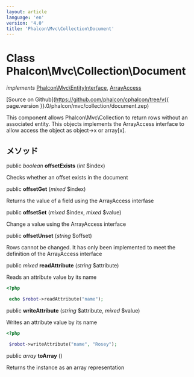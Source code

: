 ```yaml
---
layout: article
language: 'en'
version: '4.0'
title: 'Phalcon\Mvc\Collection\Document'
---
```

# Class **Phalcon\Mvc\Collection\Document**

*implements* [Phalcon\Mvc\EntityInterface](Phalcon_Mvc_EntityInterface), [ArrayAccess](https://php.net/manual/en/class.arrayaccess.php)

[Source on Github](https://github.com/phalcon/cphalcon/tree/v{{ page.version }}.0/phalcon/mvc/collection/document.zep)

This component allows Phalcon\Mvc\Collection to return rows without an associated entity. This objects implements the ArrayAccess interface to allow access the object as object->x or array[x].

## メソッド

public *boolean* **offsetExists** (*int* $index)

Checks whether an offset exists in the document

public **offsetGet** (*mixed* $index)

Returns the value of a field using the ArrayAccess interfase

public **offsetSet** (*mixed* $index, *mixed* $value)

Change a value using the ArrayAccess interface

public **offsetUnset** (*string* $offset)

Rows cannot be changed. It has only been implemented to meet the definition of the ArrayAccess interface

public *mixed* **readAttribute** (*string* $attribute)

Reads an attribute value by its name

```php
<?php

 echo $robot->readAttribute("name");

```

public **writeAttribute** (*string* $attribute, *mixed* $value)

Writes an attribute value by its name

```php
<?php

 $robot->writeAttribute("name", "Rosey");

```

public *array* **toArray** ()

Returns the instance as an array representation